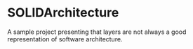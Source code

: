 # SOLIDArchitecture
A sample project presenting that layers are not always a good representation of software architecture.
